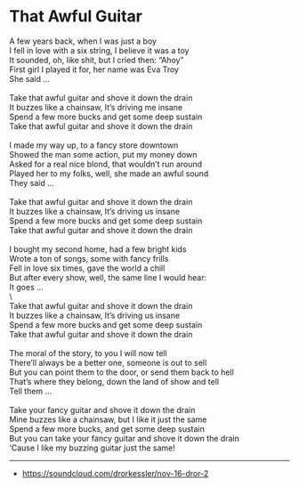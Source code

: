 # That Awful Guitar

A few years back, when I was just a boy\
I fell in love with a six string, I believe it was a toy\
It sounded, oh, like shit, but I cried then: “Ahoy”\
First girl I played it for, her name was Eva Troy\
She said ...\
\
Take that awful guitar and shove it down the drain\
It buzzes like a chainsaw, It’s driving me insane\
Spend a few more bucks and get some deep sustain\
Take that awful guitar and shove it down the drain\
\
I made my way up, to a fancy store downtown\
Showed the man some action, put my money down\
Asked for a real nice blond, that wouldn’t run around\
Played her to my folks, well, she made an awful sound\
They said ...\
\
Take that awful guitar and shove it down the drain\
It buzzes like a chainsaw, It’s driving us insane\
Spend a few more bucks and get some deep sustain\
Take that awful guitar and shove it down the drain\
\
I bought my second home, had a few bright kids\
Wrote a ton of songs, some with fancy frills\
Fell in love six times, gave the world a chill\
But after every show, well, the same line I would hear:\
It goes ...\
\        
Take that awful guitar and shove it down the drain\
It buzzes like a chainsaw, It’s driving us insane\
Spend a few more bucks and get some deep sustain\
Take that awful guitar and shove it down the drain\
\
The moral of the story, to you I will now tell\
There’ll always be a better one, someone is out to sell\
But you can point them to the door, or send them back to hell\
That’s where they belong, down the land of show and tell\
Tell them ...\
\
Take your fancy guitar and shove it down the drain\
Mine buzzes like a chainsaw, but I like it just the same\
Spend a few more bucks, and get some deep sustain\
But you can take your fancy guitar and shove it down the drain\
‘Cause I like my buzzing guitar just the same!

---
- https://soundcloud.com/drorkessler/nov-16-dror-2
